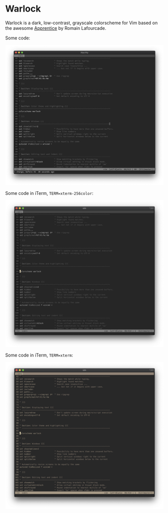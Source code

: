 # Warlock

Warlock is a dark, low-contrast, grayscale colorscheme for Vim based on the
awesome [Apprentice](https://github.com/romainl/Apprentice) by Romain Lafourcade.

Some code:

![alacritty](.media/alacritty.png)

Some code in iTerm, `TERM=xterm-256color`:

![iterm xterm-256color](.media/iterm-xterm-256color.png)

Some code in iTerm, `TERM=xterm`:

![iterm xterm](.media/iterm-xterm.png)
